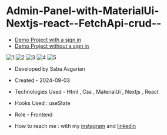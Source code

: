 
# Admin-Panel-with-MaterialUi-Nextjs-react--FetchApi-crud-- 
 
- [Demo Project with a sign in](https://admin-panel-with-material-ui-nextjs-react-fetch-api-crud.vercel.app/)
- [Demo Project without a sign in](https://admin-panel-with-material-ui-nextjs-react-fetch-api-crud.vercel.app/components/dashboard)



![1](https://github.com/user-attachments/assets/2f096de3-2b89-4138-aa6b-e49c369f3bfb)
![2](https://github.com/user-attachments/assets/778a95c6-fd77-4705-a3b5-1fc8bf71ea01)
![3](https://github.com/user-attachments/assets/a0b53de2-b817-4ef8-bb88-bb43f923fc65)
![4](https://github.com/user-attachments/assets/2d807e4b-70be-4b6e-a802-9b1c45aaf790)
![5](https://github.com/user-attachments/assets/ce62f7f4-93bb-4345-b715-5352bd97f52a)











- Developed by Saba Asgarian

- Created - 2024-09-03

- Technologies Used - Html ,  Css , MaterialUi , Nextjs , React

- Hooks Used : useState 

- Role - Frontend

- How to reach me : with my [instagram](https://www.instagram.com/saba_asgarian_web?igsh=M2Z2dTU3cHFmeW1o&utm_source=qr) and [linkedin](https://www.linkedin.com/in/saba-asgarian-69161088?utm_source=share&utm_campaign=share_via&utm_content=profile&utm_medium=ios_app) 

